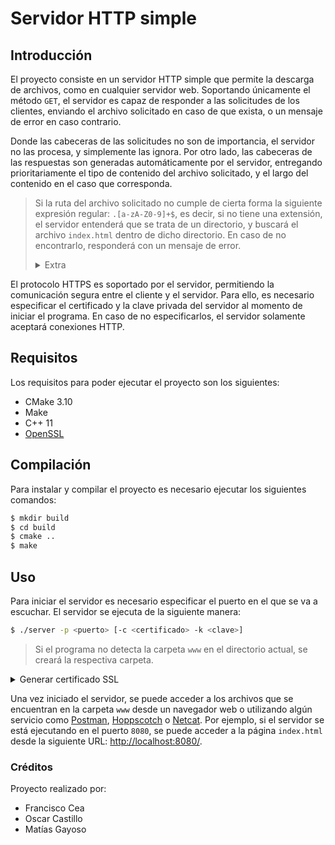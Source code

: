 # Servidor HTTP simple 
## Introducción
El proyecto consiste en un servidor HTTP simple que permite la descarga de archivos, como en cualquier servidor web. Soportando únicamente el método `GET`, el servidor es capaz de responder a las solicitudes de los clientes, enviando el archivo solicitado en caso de que exista, o un mensaje de error en caso contrario.

Donde las cabeceras de las solicitudes no son de importancia, el servidor no las procesa, y simplemente las ignora. Por otro lado, las cabeceras de las respuestas son generadas automáticamente por el servidor, entregando prioritariamente el tipo de contenido del archivo solicitado, y el largo del contenido en el caso que corresponda.

> Si la ruta del archivo solicitado no cumple de cierta forma la siguiente expresión regular: `.[a-zA-Z0-9]+$`, es decir, si no tiene una extensión, el servidor entenderá que se trata de un directorio, y buscará el archivo `index.html` dentro de dicho directorio. En caso de no encontrarlo, responderá con un mensaje de error. <details> <summary>Extra</summary>
En caso de considerarse la ruta un directorio y la solicitud no termina con `/`, el servidor realizará la redirección (302) a la misma ruta, pero con `/` al final.
</details>

El protocolo HTTPS es soportado por el servidor, permitiendo la comunicación segura entre el cliente y el servidor. Para ello, es necesario especificar el certificado y la clave privada del servidor al momento de iniciar el programa. En caso de no especificarlos, el servidor solamente aceptará conexiones HTTP.

## Requisitos
Los requisitos para poder ejecutar el proyecto son los siguientes:
* CMake 3.10
* Make
* C++ 11
* [OpenSSL](https://www.openssl.org/)

## Compilación
Para instalar y compilar el proyecto es necesario ejecutar los siguientes comandos:
```bash
$ mkdir build
$ cd build
$ cmake ..
$ make
```
## Uso
Para iniciar el servidor es necesario especificar el puerto en el que se va a escuchar. El servidor se ejecuta de la siguiente manera:
```bash
$ ./server -p <puerto> [-c <certificado> -k <clave>]
```
> Si el programa no detecta la carpeta `www` en el directorio actual, se creará la respectiva carpeta.

<details><summary> Generar certificado SSL </summary>

Se puede generar un certificado SSL para utilizarlo con el servidor. Para ello, es necesario tener instalado [OpenSSL](https://www.openssl.org/). Luego, se deben realizar los siguientes pasos:

- Generar el certificado de la Autoridad de Certificación (CA):

```bash
$ openssl genrsa -out CA.key -des3 2048
$ openssl req -x509 -sha256 -new -nodes \
    -days 3650 -key CA.key -out CA.pem
```
Estos comandos generarán una clave privada (`CA.key`) y un certificado de la CA (`CA.pem`) que se utilizará para firmar el certificado del servidor.

Una vez generado el certificado de la `CA`, se crea el certificado para el servidor y se firma con el certificado de la `CA`.

* Generar el certificado del servidor:
```bash
$ openssl genrsa -out <nombre>.key -des3 2048
$ openssl req -new -key <nombre>.key -out <nombre>.csr
$ openssl x509 -req -in <nombre>.csr -CA CA.pem \ 
    -CAkey CA.key -CAcreateserial -days 3650 -sha256 \
    -extfile <(echo -e "authorityKeyIdentifier = keyid,issuer\nbasicConstraints = CA:FALSE\nkeyUsage = digitalSignature, nonRepudiation, keyEncipherment, dataEncipherment\nsubjectAltName = @alt_names\n\n[alt_names]\nDNS.1 = localhost\nIP.1 = 127.0.0.1") \
    -out <nombre>.crt

```
Por último, es necesario importar el certificado `CA.pem` en el navegador web que se utilizará para acceder al servidor. Esto permitirá que el certificado sea reconocido como válido y no se muestre un mensaje de advertencia en el navegador. (Opcional)

Una vez realizado lo anterior, se puede iniciar el servidor con el certificado y su respectiva clave privada:
```bash
$ ./server -p <puerto> -c <nombre>.crt -k <nombre>.key
```

---
</details>

Una vez iniciado el servidor, se puede acceder a los archivos que se encuentran en la carpeta `www` desde un navegador web o utilizando algún servicio como [Postman](https://www.postman.com/), [Hoppscotch](https://hoppscotch.io/) o [Netcat](https://en.wikipedia.org/wiki/Netcat). Por ejemplo, si el servidor se está ejecutando en el puerto `8080`, se puede acceder a la página `index.html` desde la siguiente URL: [http://localhost:8080/](http://localhost:8080/).

### Créditos
Proyecto realizado por:
* Francisco Cea
* Oscar Castillo
* Matías Gayoso